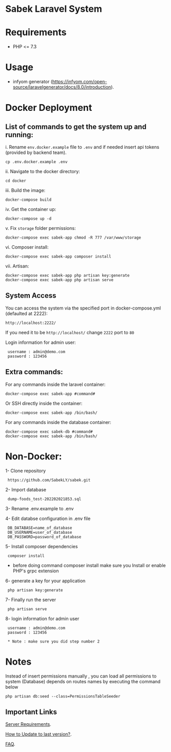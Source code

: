 
# Sabek Laravel System

# Requirements

- PHP <= 7.3

# Usage

- infyom generator (https://infyom.com/open-source/laravelgenerator/docs/8.0/introduction).

# Docker Deployment

## List of commands to get the system up and running:

i. Rename `env.docker.example` file to `.env` and if needed insert api tokens (provided by backend team).

    cp .env.docker.example .env

ii. Navigate to the docker directory:

    cd docker

iii. Build the image:

    docker-compose build

iv. Get the container up:

    docker-compose up -d

 v. Fix `storage` folder permissions:
 
    docker-compose exec sabek-app chmod -R 777 /var/www/storage

vi. Composer install:

    docker-compose exec sabek-app composer install
vii. Artisan:

    docker-compose exec sabek-app php artisan key:generate
    docker-compose exec sabek-app php artisan serve

## System Access

You can access the system via the specified port in docker-compose.yml (defaulted at 2222):

    http://localhost:2222/
If you need it to be `http://localhost/` change `2222` port to `80`

Login information for admin user:

     username : admin@demo.com
     password : 123456

## Extra commands:

For any commands inside the laravel container:

    docker-compose exec sabek-app #command#

Or SSH directly inside the container:

    docker-compose exec sabek-app /bin/bash/

For any commands inside the database container:

    docker-compose exec sabek-db #command#
    docker-compose exec sabek-app /bin/bash/

# Non-Docker:

1- Clone repository

```code
 https://github.com/SabekLY/sabek.git

```

2- Import database

```code
 dump-foods_test-202202021853.sql
```

3- Rename .env.example to .env

4- Edit databse configuration in .env file

```code
 DB_DATABASE=name_of_database
 DB_USERNAME=user_of_database
 DB_PASSWORD=password_of_database
```

5- Install composer dependencies

```code
 composer install
```

- before doing command composer install make sure you Install or enable PHP's grpc extension

6- generate a key for your application

```code
 php artisan key:generate
```

7- Finally run the server

```code
 php artisan serve
```

8- login information for admin user

```code
 username : admin@demo.com
 password : 123456

 * Note : make sure you did step number 2
```

# Notes

Instead of insert permissions manually , you can load all permissions to system (Database) depends on routes names by executing the command below

```code
php artisan db:seed --class=PermissionsTableSeeder
```

## Important Links

[Server Requirements](https://support.smartersvision.com/help-center/articles/3/4/3/introduction).

[How to Update to last version?](https://support.smartersvision.com/help-center/articles/3/4/9/update).

[FAQ](https://support.smartersvision.com/help-center/categories/6/laravel-application-faq).

